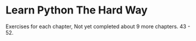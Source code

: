 # Learn Python The Hard Way

Exercises for each chapter, Not yet completed about 9 more chapters. 43 - 52.